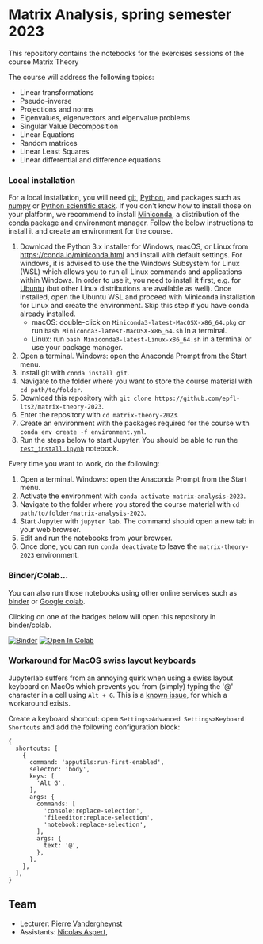 # Matrix Analysis, spring semester 2023

This repository contains the notebooks for the exercises sessions of the course Matrix Theory

The course will address the following topics:
- Linear transformations
- Pseudo-inverse
- Projections and norms
- Eigenvalues, eigenvectors and eigenvalue problems
- Singular Value Decomposition
- Linear Equations
- Random matrices
- Linear Least Squares
- Linear differential and difference equations



### Local installation
For a local installation, you will need [git], [Python], and packages such as [numpy](https://numpy.org) or [Python scientific stack][scipy].
If you don't know how to install those on your platform, we recommend to install [Miniconda], a distribution of the [conda] package and environment manager.
Follow the below instructions to install it and create an environment for the course.

1. Download the Python 3.x installer for Windows, macOS, or Linux from <https://conda.io/miniconda.html> and install with default settings. For windows, it is advised to use the the Windows Subsystem for Linux (WSL) which allows you to run all Linux commands and applications within Windows. In order to use it, you need to install it first, e.g. for [Ubuntu](https://ubuntu.com/wsl) (but other Linux distributions are available as well). Once installed, open the Ubuntu WSL and proceed with Miniconda installation for Linux and create the environment.
   Skip this step if you have conda already installed.
   * macOS: double-click on `Miniconda3-latest-MacOSX-x86_64.pkg` or run `bash Miniconda3-latest-MacOSX-x86_64.sh` in a terminal.
   * Linux: run `bash Miniconda3-latest-Linux-x86_64.sh` in a terminal or use your package manager.
1. Open a terminal.
   Windows: open the Anaconda Prompt from the Start menu.
1. Install git with `conda install git`.
1. Navigate to the folder where you want to store the course material with `cd path/to/folder`.
1. Download this repository with `git clone https://github.com/epfl-lts2/matrix-theory-2023`.
1. Enter the repository with `cd matrix-theory-2023`.
1. Create an environment with the packages required for the course with `conda env create -f environment.yml`.
1. Run the steps below to start Jupyter. You should be able to run the [`test_install.ipynb`][test_install] notebook.

Every time you want to work, do the following:

1. Open a terminal. Windows: open the Anaconda Prompt from the Start menu.
1. Activate the environment with `conda activate matrix-analysis-2023`.
1. Navigate to the folder where you stored the course material with `cd path/to/folder/matrix-analysis-2023`.
1. Start Jupyter with `jupyter lab`. The command should open a new tab in your web browser.
1. Edit and run the notebooks from your browser.
1. Once done, you can run `conda deactivate` to leave the `matrix-theory-2023` environment.


[git]: https://git-scm.com
[python]: https://www.python.org
[scipy]: https://www.scipy.org
[anaconda]: https://www.anaconda.com/download
[miniconda]: https://conda.io/miniconda.html
[conda]: https://conda.io
[conda-forge]: https://conda-forge.org
[test_install]: https://nbviewer.org/github/epfl-lts2/matrix-analysis-2023/blob/master/test_install.ipynb

### Binder/Colab...
You can also run those notebooks using other online services such as [binder](https://mybinder.org) or [Google colab](https://colab.research.google.com/).

Clicking on one of the badges below will open this repository in binder/colab.

[![Binder](https://mybinder.org/badge_logo.svg)](https://mybinder.org/v2/gh/epfl-lts2/matrix-analysis-2023/HEAD)
[![Open In Colab](https://colab.research.google.com/assets/colab-badge.svg)](https://colab.research.google.com/github/epfl-lts2/matrix-analysis-2023/)

### Workaround for MacOS swiss layout keyboards
Jupyterlab suffers from an annoying quirk when using a swiss layout keyboard on MacOs which prevents you from (simply) typing the '@' character in a cell using `Alt + G`. This is a [known issue](https://github.com/jupyterlab/jupyterlab/issues/7704), for which a workaround exists.

Create a keyboard shortcut: open `Settings>Advanced Settings>Keyboard Shortcuts` and add the following configuration block:
```
{
  shortcuts: [
    {
      command: 'apputils:run-first-enabled',
      selector: 'body',
      keys: [
        'Alt G',
      ],
      args: {
        commands: [
          'console:replace-selection',
          'fileeditor:replace-selection',
          'notebook:replace-selection',
        ],
        args: {
          text: '@',
        },
      },
    },
  ],
}
``` 

## Team

* Lecturer:
[Pierre Vandergheynst](https://people.epfl.ch/pierre.vandergheynst)
* Assistants:
[Nicolas Aspert](https://people.epfl.ch/nicolas.aspert),
